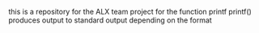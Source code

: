 this is a repository for the ALX team project for the function printf
printf() produces output to standard output depending on the format

